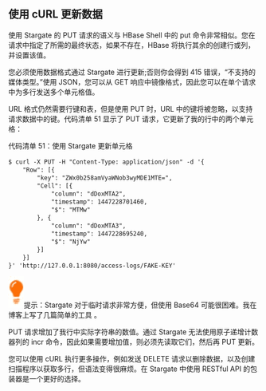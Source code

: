 ## 使用 cURL 更新数据

使用 Stargate 的 PUT 请求的语义与 HBase Shell 中的 put 命令非常相似。您在请求中指定了所需的最终状态，如果不存在，HBase 将执行其余的创建行或列，并设置该值。

您必须使用数据格式通过 Stargate 进行更新;否则你会得到 415 错误，“不支持的媒体类型。”使用 JSON，您可以从 GET 响应中镜像格式，因此您可以在单个请求中为多行发送多个单元格值。

URL 格式仍然需要行键和表，但是使用 PUT 时，URL 中的键将被忽略，以支持请求数据中的键。代码清单 51 显示了 PUT 请求，它更新了我的行中的两个单元格：

代码清单 51：使用 Stargate 更新单元格

```
$ curl -X PUT -H "Content-Type: application/json" -d '{
    "Row": [{
        "key": "ZWx0b258amVyaWNob3wyMDE1MTE=",
        "Cell": [{
            "column": "dDoxMTA2",
            "timestamp": 1447228701460,
            "$": "MTMw"
        }, {
            "column": "dDoxMTA3",
            "timestamp": 1447228695240,
            "$": "NjYw"
        }]
    }]
}' 'http://127.0.0.1:8080/access-logs/FAKE-KEY'

```

![](img/00012.jpeg)提示：Stargate 对于临时请求非常方便，但使用 Base64 可能很困难。我在博客上写了几篇简单的工具 [](https://blog.sixeyed.com/working-with-base64-and-stargate) 。

PUT 请求增加了我行中实际字符串的数值。通过 Stargate 无法使用原子递增计数器列的 incr 命令，因此如果需要增加值，则必须先读取它们，然后再 PUT 更新。

您可以使用 cURL 执行更多操作，例如发送 DELETE 请求以删除数据，以及创建扫描程序以获取多行，但语法变得很麻烦。在 Stargate 中使用 RESTful API 的包装器是一个更好的选择。